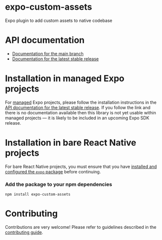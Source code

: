 # expo-custom-assets

Expo plugin to add custom assets to native codebase

# API documentation

- [Documentation for the main branch](https://github.com/expo/expo/blob/main/docs/pages/versions/unversioned/sdk/custom-assets.md)
- [Documentation for the latest stable release](https://docs.expo.dev/versions/latest/sdk/custom-assets/)

# Installation in managed Expo projects

For [managed](https://docs.expo.dev/archive/managed-vs-bare/) Expo projects, please follow the installation instructions in the [API documentation for the latest stable release](#api-documentation). If you follow the link and there is no documentation available then this library is not yet usable within managed projects &mdash; it is likely to be included in an upcoming Expo SDK release.

# Installation in bare React Native projects

For bare React Native projects, you must ensure that you have [installed and configured the `expo` package](https://docs.expo.dev/bare/installing-expo-modules/) before continuing.

### Add the package to your npm dependencies

```
npm install expo-custom-assets
```




# Contributing

Contributions are very welcome! Please refer to guidelines described in the [contributing guide]( https://github.com/expo/expo#contributing).
